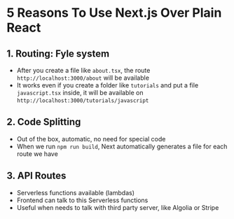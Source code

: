 # 5 Reasons To Use Next.js Over Plain React

## 1. Routing: Fyle system

- After you create a file like `about.tsx`, the route `http://localhost:3000/about` will be available
- It works even if you create a folder like `tutorials` and put a file `javascript.tsx` inside, it will be available on `http://localhost:3000/tutorials/javascript`

## 2. Code Splitting

- Out of the box, automatic, no need for special code
- When we run `npm run build`, Next automatically generates a file for each route we have

## 3. API Routes

- Serverless functions available (lambdas)
- Frontend can talk to this Serverless functions
- Useful when needs to talk with third party server, like Algolia or Stripe
